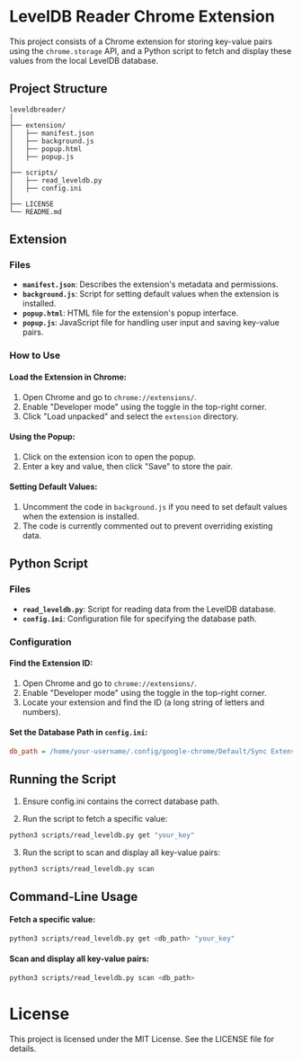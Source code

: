 # LevelDB Reader Chrome Extension

This project consists of a Chrome extension for storing key-value pairs using the `chrome.storage` API, and a Python script to fetch and display these values from the local LevelDB database.

## Project Structure

```plaintext
leveldbreader/
│
├── extension/
│   ├── manifest.json
│   ├── background.js
│   ├── popup.html
│   ├── popup.js
│
├── scripts/
│   ├── read_leveldb.py
│   ├── config.ini
│
├── LICENSE
└── README.md
```

## Extension

### Files

- **`manifest.json`**: Describes the extension's metadata and permissions.
- **`background.js`**: Script for setting default values when the extension is installed.
- **`popup.html`**: HTML file for the extension's popup interface.
- **`popup.js`**: JavaScript file for handling user input and saving key-value pairs.

### How to Use

#### Load the Extension in Chrome:

1. Open Chrome and go to `chrome://extensions/`.
2. Enable "Developer mode" using the toggle in the top-right corner.
3. Click "Load unpacked" and select the `extension` directory.

#### Using the Popup:

1. Click on the extension icon to open the popup.
2. Enter a key and value, then click "Save" to store the pair.

#### Setting Default Values:

1. Uncomment the code in `background.js` if you need to set default values when the extension is installed.
2. The code is currently commented out to prevent overriding existing data.

## Python Script

### Files

- **`read_leveldb.py`**: Script for reading data from the LevelDB database.
- **`config.ini`**: Configuration file for specifying the database path.

### Configuration

#### Find the Extension ID:

1. Open Chrome and go to `chrome://extensions/`.
2. Enable "Developer mode" using the toggle in the top-right corner.
3. Locate your extension and find the ID (a long string of letters and numbers).

#### Set the Database Path in `config.ini`:

```ini
db_path = /home/your-username/.config/google-chrome/Default/Sync Extension Settings/<your-extension-id>
```

## Running the Script

1. Ensure config.ini contains the correct database path.

2. Run the script to fetch a specific value:

```sh
python3 scripts/read_leveldb.py get "your_key"
```
3. Run the script to scan and display all key-value pairs:
```sh
python3 scripts/read_leveldb.py scan
```

## Command-Line Usage

#### Fetch a specific value:

```sh
python3 scripts/read_leveldb.py get <db_path> "your_key"
```

#### Scan and display all key-value pairs:

```sh
python3 scripts/read_leveldb.py scan <db_path>
```

# License

This project is licensed under the MIT License. See the LICENSE file for details.